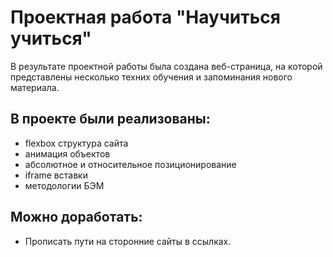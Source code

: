 # Проектная работа "Научиться учиться" 

В результате проектной работы была создана веб-страница, на которой представлены несколько техних обучения и запоминания нового материала. 

## В проекте были реализованы:

- flexbox структура сайта
- анимация объектов 
- абсолютное и относительное позиционирование
- iframe вставки
- методологии БЭМ

## Можно доработать:

- Прописать пути на сторонние сайты в ссылках. 